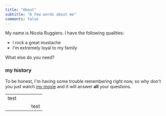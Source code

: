 ```yaml
---
title: "About"
subtitle: "A few words about me"
comments: false
---
```


My name is Nicola Ruggiero. I have the following qualities:

- I rock a great mustache
- I'm extremely loyal to my family

What else do you need?

### my history

To be honest, I'm having some trouble remembering right now, so why don't you just watch [my movie](http://en.wikipedia.org/wiki/The_Princess_Bride_%28film%29) and it will answer **all** your questions.


|     |     |     |     |
| --- | --- | --- | --- |
| test |     |     |     |
|     |     |     | test |